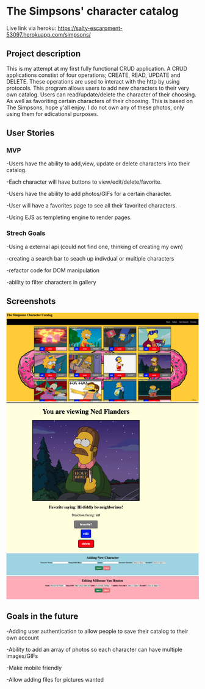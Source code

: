 # The Simpsons' character catalog


Live link via heroku: https://salty-escarpment-53097.herokuapp.com/simpsons/

## Project description 
This is my attempt at my first fully functional CRUD application. A CRUD applications constist of four operations; CREATE, READ, UPDATE and DELETE.
These operations are used to interact with the http by using protocols. This program allows users to add new characters to their very own catalog. Users can read/update/delete the character of their choosing. As well as favoriting certain characters of their choosing. This is based on The Simpsons, hope y'all enjoy. I do not own any of these photos, only using them for edicationsl purposes.  
## User Stories 
 
### MVP
 -Users have the ability to add,view, update or delete characters into their catalog.
 
 -Each character will have buttons to view/edit/delete/favorite.
 
 -Users have the ability to add photos/GIFs for a certain character.
 
 -User will have a favorites page to see all their favorited characters.
 
 -Using EJS as templeting engine to render pages.
  
### Strech Goals
 -Using a external api (could not find one, thinking of creating my own)
 
 -creating a search bar to seach up indivdual or multiple characters
 
 -refactor code for DOM manipulation
 
 -ability to filter characters in gallery
  
  
## Screenshots 
![Gallery](/screenshots/gallery.png)
![viewPage](/screenshots/view.png)
![newPage](/screenshots/new.png)
![editPage](/screenshots/edit.png)
## Goals in the future 
 -Adding user authentication to allow people to save their catalog to their own account
 
 -Ability to add an array of photos so each character can have multiple images/GIFs
 
 -Make mobile friendly 
 
 -Allow adding files for pictures wanted 
 
